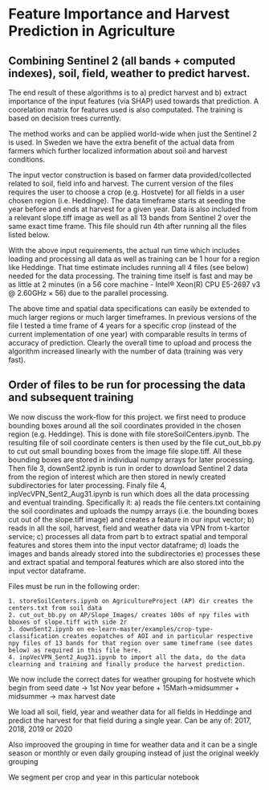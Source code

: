 # Feature Importance and Harvest Prediction in Agriculture 

## Combining Sentinel 2 (all bands + computed indexes), soil, field, weather to predict harvest. 

The end result of these algorithms is to a) predict harvest and b) extract importance of the input features (via SHAP) used towards that prediction. A coorelation matrix for features used is also computated. The training is based on decision trees currently. 

The method works and can be applied world-wide when just the Sentinel 2 is used. In Sweden we have the extra benefit of the actual data from farmers which further localized information about soil and harvest conditions.

The input vector construction is based on farmer data provided/collected related to soil, field info and harvest. The current version of the files requires the user to choose a crop  (e.g. Hostvete) for all fields in a user chosen region (i.e. Heddinge). The data timeframe starts at seeding the year before and ends at harvest for a given year. Data is also included from a relevant slope.tiff image as well as all 13 bands from Sentinel 2 over the same exact time frame.
This file should run 4th after running all the files listed below.

With the above input requirements, the actual run time which includes loading and processing all data as well as training can be 1 hour for a region like Heddinge. That time estimate includes running all 4 files (see below) needed for the data processing. The training time itself is fast and may be as little at 2 minutes (in a 56 core machine - Intel® Xeon(R) CPU E5-2697 v3 @ 2.60GHz × 56) due to the parallel processing.

The above time and spatial data specifications can easily be extended to much larger regions or much larger timeframes. In previous versions of the file I tested a time frame of 4 years for a specific crop (instead of the current implementation of one year) with comparable results in terms of accuracy of prediction.  Clearly the overall time to upload and process the algorithm increased linearly with the number of data (training was very fast).

## Order of files to be run for processing the data and subsequent training

We now discuss the work-flow for this project. we first need to produce bounding boxes around all the soil coordinates provided in the chosen region (e.g. Heddinge). This is done with file storeSoilCenters.ipynb. The resulting file of soil coordinate centers is then used by the file cut_out_bb.py to cut out small bounding boxes from the image file slope.tiff. All these bounding boxes are stored in individual numpy arrays for later processing. Then file 3, downSent2.ipynb is run in order to download Sentinel 2 data from the region of interest which are then stored in newly created subdirectories for later processing. Finaly file 4, inpVecVPN_Sent2_Aug31.ipynb is run which does all the data processing and eventual trainding. Specifically it: a) reads the file centers.txt containing the soil coordinates and uploads the numpy arrays (i.e. the bounding boxes cut out of the slope.tiff image) and creates a feature in our input vector; b) reads in all the soil, harvest, field and weather data via VPN from t-kartor service; c) processes all data from part b to extract spatial and temporal features and stores them into the input vector dataframe; d) loads the images and bands already stored into the subdirectories e) processes these and extract spatial and temporal features which are also stored into the input vector dataframe.

Files must be run in the following order:

    1. storeSoilCenters.ipynb on AgricultureProject (AP) dir creates the centers.txt from soil data
    2. cut_out_bb.py on AP/Slope_Images/ creates 100s of npy files with bboxes of slope.tiff with side 2r
    3. downSent2.ipynb on eo-learn-master/examples/crop-type-classification creates eopatches of AOI and in particular respective npy files of 13 bands for that region over same timeframe (see dates below) as required in this file here.
    4. inpVecVPN_Sent2_Aug31.ipynb to import all the data, do the data clearning and training and finally produce the harvest prediction.

We now include the correct dates for weather grouping for hostvete which begin from seed date -> 1st Nov year before + 15Marh->midsummer + midsummer -> max harvest date

We load all soil, field, year and weather data for all fields in Heddinge and predict the harvest for that field during a single year. Can be any of: 2017, 2018, 2019 or 2020

Also improoved the grouping in time for weather data and it can be a single season or monthly or even daily grouping instead of just the original weekly grouping

We segment per crop and year in this particular notebook
